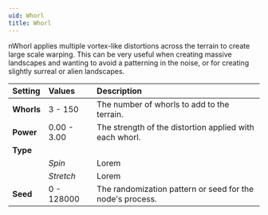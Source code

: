 ```yaml
---
uid: Whorl
title: Whorl
---
```


nWhorl applies multiple vortex-like distortions across the terrain to create large scale warping. This can be very useful when creating massive landscapes and wanting to avoid a patterning in the noise, or for creating slightly surreal or alien landscapes.

| Setting    | Values      | Description                                               |
| :--------- | :---------- | :-------------------------------------------------------- |
| **Whorls** | 3 - 150     | The number of whorls to add to the terrain.               |
| **Power**  | 0.00 - 3.00 | The strength of the distortion applied with each whorl.   |
| **Type**   |             |
|            | *Spin*      | Lorem                                                     |
|            | *Stretch*   | Lorem                                                     |
| **Seed**   | 0 - 128000  | The randomization pattern or seed for the node's process. |



